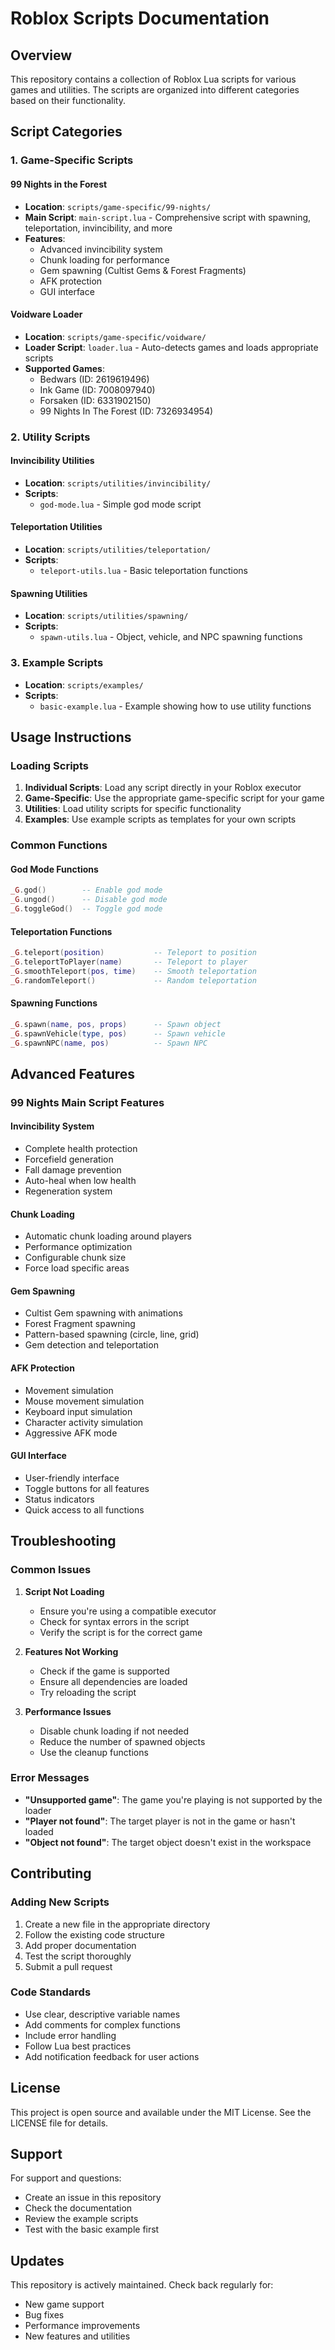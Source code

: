 # Roblox Scripts Documentation

## Overview

This repository contains a collection of Roblox Lua scripts for various games and utilities. The scripts are organized into different categories based on their functionality.

## Script Categories

### 1. Game-Specific Scripts

#### 99 Nights in the Forest
- **Location**: `scripts/game-specific/99-nights/`
- **Main Script**: `main-script.lua` - Comprehensive script with spawning, teleportation, invincibility, and more
- **Features**:
  - Advanced invincibility system
  - Chunk loading for performance
  - Gem spawning (Cultist Gems & Forest Fragments)
  - AFK protection
  - GUI interface

#### Voidware Loader
- **Location**: `scripts/game-specific/voidware/`
- **Loader Script**: `loader.lua` - Auto-detects games and loads appropriate scripts
- **Supported Games**:
  - Bedwars (ID: 2619619496)
  - Ink Game (ID: 7008097940)
  - Forsaken (ID: 6331902150)
  - 99 Nights In The Forest (ID: 7326934954)

### 2. Utility Scripts

#### Invincibility Utilities
- **Location**: `scripts/utilities/invincibility/`
- **Scripts**:
  - `god-mode.lua` - Simple god mode script

#### Teleportation Utilities
- **Location**: `scripts/utilities/teleportation/`
- **Scripts**:
  - `teleport-utils.lua` - Basic teleportation functions

#### Spawning Utilities
- **Location**: `scripts/utilities/spawning/`
- **Scripts**:
  - `spawn-utils.lua` - Object, vehicle, and NPC spawning functions

### 3. Example Scripts
- **Location**: `scripts/examples/`
- **Scripts**:
  - `basic-example.lua` - Example showing how to use utility functions

## Usage Instructions

### Loading Scripts

1. **Individual Scripts**: Load any script directly in your Roblox executor
2. **Game-Specific**: Use the appropriate game-specific script for your game
3. **Utilities**: Load utility scripts for specific functionality
4. **Examples**: Use example scripts as templates for your own scripts

### Common Functions

#### God Mode Functions
```lua
_G.god()        -- Enable god mode
_G.ungod()      -- Disable god mode
_G.toggleGod()  -- Toggle god mode
```

#### Teleportation Functions
```lua
_G.teleport(position)           -- Teleport to position
_G.teleportToPlayer(name)       -- Teleport to player
_G.smoothTeleport(pos, time)    -- Smooth teleportation
_G.randomTeleport()             -- Random teleportation
```

#### Spawning Functions
```lua
_G.spawn(name, pos, props)      -- Spawn object
_G.spawnVehicle(type, pos)      -- Spawn vehicle
_G.spawnNPC(name, pos)          -- Spawn NPC
```

## Advanced Features

### 99 Nights Main Script Features

#### Invincibility System
- Complete health protection
- Forcefield generation
- Fall damage prevention
- Auto-heal when low health
- Regeneration system

#### Chunk Loading
- Automatic chunk loading around players
- Performance optimization
- Configurable chunk size
- Force load specific areas

#### Gem Spawning
- Cultist Gem spawning with animations
- Forest Fragment spawning
- Pattern-based spawning (circle, line, grid)
- Gem detection and teleportation

#### AFK Protection
- Movement simulation
- Mouse movement simulation
- Keyboard input simulation
- Character activity simulation
- Aggressive AFK mode

#### GUI Interface
- User-friendly interface
- Toggle buttons for all features
- Status indicators
- Quick access to all functions

## Troubleshooting

### Common Issues

1. **Script Not Loading**
   - Ensure you're using a compatible executor
   - Check for syntax errors in the script
   - Verify the script is for the correct game

2. **Features Not Working**
   - Check if the game is supported
   - Ensure all dependencies are loaded
   - Try reloading the script

3. **Performance Issues**
   - Disable chunk loading if not needed
   - Reduce the number of spawned objects
   - Use the cleanup functions

### Error Messages

- **"Unsupported game"**: The game you're playing is not supported by the loader
- **"Player not found"**: The target player is not in the game or hasn't loaded
- **"Object not found"**: The target object doesn't exist in the workspace

## Contributing

### Adding New Scripts

1. Create a new file in the appropriate directory
2. Follow the existing code structure
3. Add proper documentation
4. Test the script thoroughly
5. Submit a pull request

### Code Standards

- Use clear, descriptive variable names
- Add comments for complex functions
- Include error handling
- Follow Lua best practices
- Add notification feedback for user actions

## License

This project is open source and available under the MIT License. See the LICENSE file for details.

## Support

For support and questions:
- Create an issue in this repository
- Check the documentation
- Review the example scripts
- Test with the basic example first

## Updates

This repository is actively maintained. Check back regularly for:
- New game support
- Bug fixes
- Performance improvements
- New features and utilities
